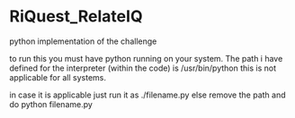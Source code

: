 RiQuest_RelateIQ
================

python implementation of the challenge

to run this you must have python running on your system.
The path i have defined for the interpreter (within the code) is /usr/bin/python 
this is not applicable for all systems.

in case it is applicable just run it as ./filename.py
else remove the path and do python filename.py


